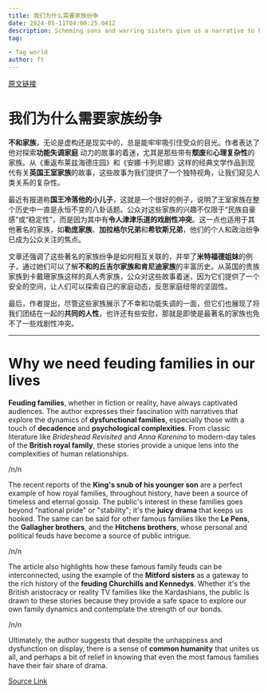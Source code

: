 ```yaml
---
title: 我们为什么需要家族纷争
date: 2024-05-11T04:00:25.041Z
description: Scheming sons and warring sisters give us a narrative to help interpret our own clan tangles
tag: 

- Tag world
author: ft
---
```


[原文链接](https://ft.com/content/2bc2c55f-a76b-4b7a-848c-35d41dbf1f6a)

# 我们为什么需要家族纷争

**不和家族**，无论是虚构还是现实中的，总是能牢牢吸引住受众的目光。作者表达了他对探索**功能失调家庭** 动力的故事的着迷，尤其是那些带有**颓废**和**心理复杂性**的家族。从《重返布莱兹海德庄园》和《安娜·卡列尼娜》这样的经典文学作品到现代有关**英国王室家族**的故事，这些故事为我们提供了一个独特视角，让我们窥见人类关系的复杂性。

最近有报道称**国王冷落他的小儿子**，这就是一个很好的例子，说明了王室家族在整个历史中一直是永恒不变的八卦话题。公众对这些家族的兴趣不仅限于“民族自豪感”或“稳定性”，而是因为其中有**令人津津乐道的戏剧性冲突**。这一点也适用于其他著名的家族，如**勒庞家族**、**加拉格尔兄弟**和**希钦斯兄弟**，他们的个人和政治纷争已成为公众关注的焦点。

文章还强调了这些著名的家族纷争是如何相互关联的，并举了**米特福德姐妹**的例子，通过她们可以了解**不和的丘吉尔家族和肯尼迪家族**的丰富历史。从英国的贵族家族到卡戴珊家族这样的真人秀家族，公众对这些故事着迷，因为它们提供了一个安全的空间，让人们可以探索自己的家庭动态，反思家庭纽带的坚固性。

最后，作者提出，尽管这些家族展示了不幸和功能失调的一面，但它们也展现了将我们团结在一起的**共同的人性**，也许还有些安慰，那就是即使是最著名的家族也免不了一些戏剧性冲突。

---

# Why we need feuding families in our lives 

**Feuding families**, whether in fiction or reality, have always captivated audiences. The author expresses their fascination with narratives that explore the dynamics of **dysfunctional families**, especially those with a touch of **decadence** and **psychological complexities**. From classic literature like *Brideshead Revisited* and *Anna Karenina* to modern-day tales of the **British royal family**, these stories provide a unique lens into the complexities of human relationships. 

/n/n

The recent reports of the **King's snub of his younger son** are a perfect example of how royal families, throughout history, have been a source of timeless and eternal gossip. The public's interest in these families goes beyond "national pride" or "stability"; it's the **juicy drama** that keeps us hooked. The same can be said for other famous families like the **Le Pens**, the **Gallagher brothers**, and the **Hitchens brothers**, whose personal and political feuds have become a source of public intrigue. 

/n/n

The article also highlights how these famous family feuds can be interconnected, using the example of the **Mitford sisters** as a gateway to the rich history of the **feuding Churchills and Kennedys**. Whether it's the British aristocracy or reality TV families like the Kardashians, the public is drawn to these stories because they provide a safe space to explore our own family dynamics and contemplate the strength of our bonds. 

/n/n

Ultimately, the author suggests that despite the unhappiness and dysfunction on display, there is a sense of **common humanity** that unites us all, and perhaps a bit of relief in knowing that even the most famous families have their fair share of drama.

[Source Link](https://ft.com/content/2bc2c55f-a76b-4b7a-848c-35d41dbf1f6a)

